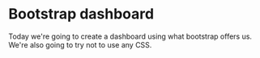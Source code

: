 # Bootstrap dashboard

Today we're going to create a dashboard using what bootstrap offers us. We're also going to try not to use any CSS.